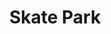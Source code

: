 ---
pid: FS197
title: Skate Park
location_transcription: Near City Hall
zipcode: '19123'
outside_phl: 
neighborhood: Northern Liberties,Loft District
age: '21'
age_range: 20-29
instagram: 
image_file_name: FS_197.jpg
proposal_transcription: 
topic: Sports
topic_summary: '0'
type: Interactive
keywords_other: skate park
credit: Skylar
image_labels: 
twitter: 
facebook: 
permalink: "/monuments/fs197/"
layout: item-page
---